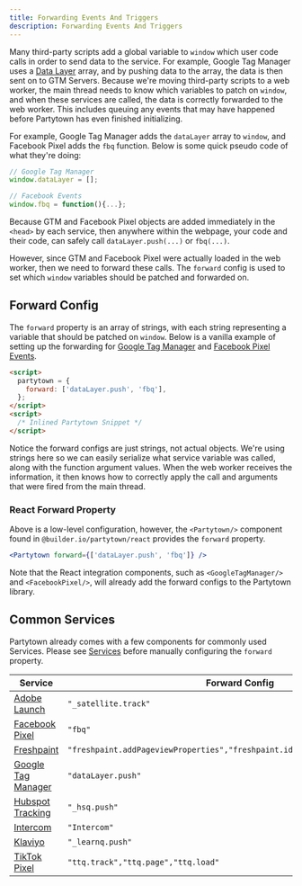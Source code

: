 ```yaml
---
title: Forwarding Events And Triggers
description: Forwarding Events And Triggers
---
```


Many third-party scripts add a global variable to `window` which user code calls in order to send data to the service. For example, Google Tag Manager uses a [Data Layer](https://developers.google.com/tag-manager/devguide) array, and by pushing data to the array, the data is then sent on to GTM Servers. Because we're moving third-party scripts to a web worker, the main thread needs to know which variables to patch on `window`, and when these services are called, the data is correctly forwarded to the web worker. This includes queuing any events that may have happened before Partytown has even finished initializing.

For example, Google Tag Manager adds the `dataLayer` array to `window`, and Facebook Pixel adds the `fbq` function. Below is some quick pseudo code of what they're doing:

```js
// Google Tag Manager
window.dataLayer = [];

// Facebook Events
window.fbq = function(){...};
```

Because GTM and Facebook Pixel objects are added immediately in the `<head>` by each service, then anywhere within the webpage, your code and their code, can safely call `dataLayer.push(...)` or `fbq(...)`.

However, since GTM and Facebook Pixel were actually loaded in the web worker, then we need to forward these calls. The `forward` config is used to set which `window` variables should be patched and forwarded on.

## Forward Config

The `forward` property is an array of strings, with each string representing a variable that should be patched on `window`. Below is a vanilla example of setting up the forwarding for [Google Tag Manager](https://developers.google.com/tag-manager/devguide) and [Facebook Pixel Events](https://www.facebook.com/business/help/952192354843755?id=1205376682832142).

```html
<script>
  partytown = {
    forward: ['dataLayer.push', 'fbq'],
  };
</script>
<script>
  /* Inlined Partytown Snippet */
</script>
```

Notice the forward configs are just strings, not actual objects. We're using strings here so we can easily serialize what service variable was called, along with the function argument values. When the web worker receives the information, it then knows how to correctly apply the call and arguments that were fired from the main thread.

### React Forward Property

Above is a low-level configuration, however, the `<Partytown/>` component found in `@builder.io/partytown/react` provides the `forward` property.

```jsx
<Partytown forward={['dataLayer.push', 'fbq']} />
```

Note that the React integration components, such as `<GoogleTagManager/>` and `<FacebookPixel/>`, will already add the forward configs to the Partytown library.

## Common Services

Partytown already comes with a few components for commonly used Services. Please see [Services](/services) before manually configuring the `forward` property.

| Service                                                                                                                    | Forward Config                                                                |
| -------------------------------------------------------------------------------------------------------------------------- | ----------------------------------------------------------------------------- |
| [Adobe Launch](https://experienceleague.adobe.com/docs/experience-platform/tags/client-side/satellite-object.html?lang=en) | `"_satellite.track"`                                                          |
| [Facebook Pixel](https://www.facebook.com/business/help/952192354843755?id=1205376682832142)                               | `"fbq"`                                                                       |
| [Freshpaint](https://documentation.freshpaint.io/)                                                                         | `"freshpaint.addPageviewProperties","freshpaint.identify","freshpaint.track"` |
| [Google Tag Manager](https://developers.google.com/tag-manager/quickstart)                                                 | `"dataLayer.push"`                                                            |
| [Hubspot Tracking](https://developers.hubspot.com/docs/api/events/tracking-code)                                           | `"_hsq.push"`                                                                 |
| [Intercom](https://developers.intercom.com/installing-intercom/docs/intercom-javascript)                                   | `"Intercom"`                                                                  |
| [Klaviyo](https://developers.klaviyo.com/en/docs/javascript-api)                                                           | `"_learnq.push"`                                                              |
| [TikTok Pixel](https://ads.tiktok.com/marketing_api/docs?rid=959icq5stjr&id=1701890973258754)                              | `"ttq.track","ttq.page","ttq.load"`                                           |
